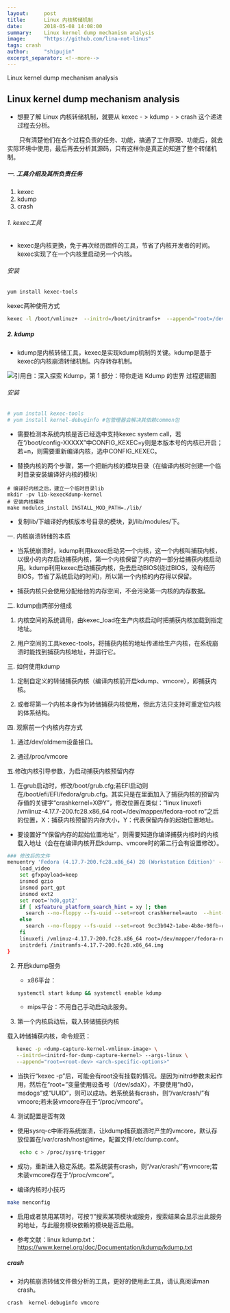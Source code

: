 ```yaml
---
layout:     post
title:      Linux 内核转储机制
date:       2018-05-08 14:08:00
summary:    Linux kernel dump mechanism analysis
image:	    "https://github.com/lina-not-linus"
tags: crash
author:	    "shipujin"
excerpt_separator: <!--more-->
---
```



Linux kernel dump mechanism analysis <!--more-->
## Linux kernel dump mechanism analysis

* 想要了解 Linux 内核转储机制，就要从 kexec - > kdump - > crash 这个递进过程去分析。

&emsp;&emsp;只有清楚他们在各个过程负责的任务、功能，搞通了工作原理、功能后，就去实际环境中使用，最后再去分析其源码，只有这样你是真正的知道了整个转储机制。

##### 一. 工具介绍及其所负责任务

1. kexec
2. kdump
3. crash

###### 1. kexec工具

* kexec是内核更换，免于再次经历固件的工具，节省了内核开发者的时间。kexec实现了在一个内核里启动另一个内核。

###### 安装

```sh
yum install kexec-tools
```

kexec两种使用方式

```sh
kexec -l /boot/vmlinuz+  --initrd=/boot/initramfs+  --append="root=/dev/sdaX ro"
```

##### 2. kdump

* kdump是内核转储工具，kexec是实现kdump机制的关键。kdump是基于kexec的内核崩溃转储机制。内存转存机制。

![引用自：深入探索 Kdump，第 1 部分：带你走进 Kdump 的世界 过程逻辑图](/images/crash20180319.webp)

###### 安装

```sh
# yum install kexec-tools
# yum install kernel-debuginfo #包管理器会解决其依赖common包
```

* 需要检测本系统内核是否已经选中支持kexec system call，若在“/boot/config-XXXXX”中CONFIG_KEXEC=y则是本版本号的内核已开启；若=n，则需要重新编译内核，选中CONFIG_KEXEC。

* 替换内核的两个步骤，第一个把新内核的模块目录（在编译内核时创建一个临时目录安装编译好内核的模块）

```
# 编译好内核之后，建立一个临时目录lib
mkdir -pv lib-kexecKdump-kernel
# 安装内核模块
make modules_install INSTALL_MOD_PATH=./lib/
```

* 复制lib/下编译好内核版本号目录的模块，到/lib/modules/下。

一. 内核崩溃转储的本质

* 当系统崩溃时，kdump利用kexec启动另一个内核，这一个内核叫捕获内核，以很小的内存启动捕获内核，第一个内核保留了内存的一部分给捕获内核启动用。kdump利用kexec启动捕获内核，免去启动BIOS(绕过BIOS，没有经历BIOS，节省了系统启动的时间)，所以第一个内核的内存得以保留。

* 捕获内核只会使用分配给他的内存空间，不会污染第一内核的内存数据。


二. kdump由两部分组成

1. 内核空间的系统调用，由kexec_load在生产内核启动时把捕获内核加载到指定地址。

2. 用户空间的工具kexec-tools，将捕获内核的地址传递给生产内核，在系统崩溃时能找到捕获内核地址，并运行它。

三. 如何使用kdump

1. 定制自定义的转储捕获内核（编译内核前开启kdump、vmcore），即捕获内核。

2. 或者将第一个内核本身作为转储捕获内核使用，但此方法只支持可重定位内核的体系结构。

四. 观察前一个内核内存方式

1. 通过/dev/oldmem设备接口。

2. 通过/proc/vmcore

五.修改内核引导参数，为启动捕获内核预留内存

1. 在grub启动时，修改/boot/grub.cfg;若EFI启动则在/boot/efi/EFI/fedora/grub.cfg。其实只是在里面加入了捕获内核的预留内存值的关键字“crashkernel=X@Y”，修改位置在类似：“linux linuxefi /vmlinuz-4.17.7-200.fc28.x86_64 root=/dev/mapper/fedora-root ro”之后的位置，X：捕获内核预留的内存大小，Y：代表保留内存的起始位置地址。

* 要设置好“Y保留内存的起始位置地址”，则需要知道你编译捕获内核时的内核载入地址（会在在编译内核开启kdump、vmcore时的第二行会有设置修改）。

```sh
### 修改后的文件
menuentry 'Fedora (4.17.7-200.fc28.x86_64) 28 (Workstation Edition)' --class fedora --class gnu-linux --class gnu --class os --unrestricted $menuentry_id_option 'gnulinux-4.16.3-301.fc28.x86_64-advanced-56130196-332b-4c5d-8387-67bba2d45054' {
    load_video
    set gfxpayload=keep
    insmod gzio
    insmod part_gpt
    insmod ext2
    set root='hd0,gpt2'
    if [ x$feature_platform_search_hint = xy ]; then
      search --no-floppy --fs-uuid --set=root crashkernel=auto  --hint-bios=hd0,gpt2 --hint-efi=hd0,gpt2 --hint-baremetal=ahci0,gpt2  9cc3b942-1abe-4b8e-98fb-c0cd1186223e
    else
      search --no-floppy --fs-uuid --set=root 9cc3b942-1abe-4b8e-98fb-c0cd1186223e
    fi
    linuxefi /vmlinuz-4.17.7-200.fc28.x86_64 root=/dev/mapper/fedora-root ro resume=/dev/mapper/fedora-swap crashkernel=auto   rd.lvm.lv=fedora/root rd.lvm.lv=fedora/swap rhgb quiet LANG=zh_CN.UTF-8
    initrdefi /initramfs-4.17.7-200.fc28.x86_64.img
}
```

2. 开启kdump服务

	* x86平台：

	```sh
	systemctl start kdump && systemctl enable kdump
	```

	* mips平台：不用自己手动启动此服务。

3. 第一个内核启动后，载入转储捕获内核

载入转储捕获内核，命令规范：

```sh
   kexec -p <dump-capture-kernel-vmlinux-image> \
   --initrd=<initrd-for-dump-capture-kernel> --args-linux \
   --append="root=<root-dev> <arch-specific-options>"
```

* 当执行“kexec -p”后，可能会有root没有挂载的情况。是因为initrd参数未起作用，然后在“root=”变量使用设备号（/dev/sdaX），不要使用“hd0，msdogs”或“UUID”，则可以成功。若系统装有crash，则“/var/crash/”有vmcore;若未装vmcore存在于“/proc/vmcore”。

4. 测试配置是否有效

* 使用sysrq-c中断将系统崩溃，让kdump捕获崩溃时产生的vmcore，默认存放位置在/var/crash/host@time，配置文件/etc/dump.conf。

```sh
	echo c > /proc/sysrq-trigger
```

* 成功，重新进入稳定系统。若系统装有crash，则“/var/crash/”有vmcore;若未装vmcore存在于“/proc/vmcore”。

* 编译内核时小技巧

 ```sh
 make menconfig
 ```

* 启用或者禁用某项时，可按“/”搜索某项模块或服务，搜索结果会显示出此服务的地址，与此服务模块依赖的模块是否启用。

* 参考文献：linux kdump.txt：https://www.kernel.org/doc/Documentation/kdump/kdump.txt

##### crash

* 对内核崩溃转储文件做分析的工具，更好的使用此工具，请认真阅读man crash。

```
crash  kernel-debuginfo vmcore
```

